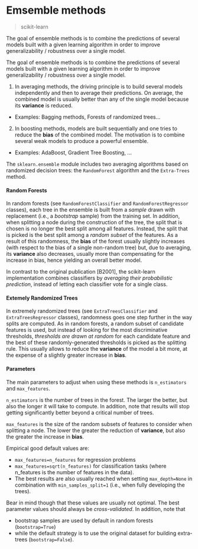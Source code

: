 Emsemble methods
================

> scikit-learn

The goal of ensemble methods is to combine the predictions of several models built with a given learning algorithm in order to improve generalizability / robustness over a single model.

The goal of ensemble methods is to combine the predictions of several models built with a given learning algorithm in order to improve generalizability / robustness over a single model.

1. In averaging methods, the driving principle is to build several models independently and then to average their predictions. On average, the combined model is usually better than any of the single model because its **variance** is reduced.
  - Examples: Bagging methods, Forests of randomized trees...
2. In boosting methods, models are built sequentially and one tries to reduce the **bias** of the combined model. The motivation is to combine several weak models to produce a powerful ensemble.
  - Examples: AdaBoost, Gradient Tree Boosting, ...
  
The `sklearn.ensemble` module includes two averaging algorithms based on randomized decision trees: the `RandomForest` algorithm and the `Extra-Trees` method.

#### Random Forests

In random forests (see `RandomForestClassifier` and `RandomForestRegressor` classes), each tree in the ensemble is built from a *sample* drawn with replacement (i.e., a *bootstrap* sample) from the training set. In addition, when splitting a node during the construction of the tree, the split that is chosen is no longer the best split among all features. Instead, the split that is picked is the best split among a *random subset* of the features. As a result of this randomness, the **bias** of the forest usually slightly increases (with respect to the bias of a single non-random tree) but, due to averaging, its **variance** also decreases, usually more than compensating for the increase in bias, hence yielding an overall better model.

In contrast to the original publication [B2001], the scikit-learn implementation combines classifiers by *averaging their probabilistic prediction*, instead of letting each classifier vote for a single class.

#### Extemely Randomized Trees

In extremely randomized trees (see `ExtraTreesClassifier` and `ExtraTreesRegressor` classes), randomness goes one step further in the way splits are computed. As in random forests, a random subset of candidate features is used, but instead of looking for the most discriminative thresholds, *thresholds are drawn at random* for each candidate feature and the best of these randomly-generated thresholds is picked as the splitting rule. This usually allows to reduce the **variance** of the model a bit more, at the expense of a slightly greater increase in **bias**.

#### Parameters

The main parameters to adjust when using these methods is `n_estimators` and `max_features`.

`n_estimators` is the number of trees in the forest. The larger the better, but also the longer it will take to compute. In addition, note that results will stop getting significantly better beyond a critical number of trees.

`max_features` is the size of the random subsets of features to consider when splitting a node. The lower the greater the reduction of **variance**, but also the greater the increase in **bias**.

Empirical good default values are:

- `max_features=n_features` for regression problems
- `max_features=sqrt(n_features)` for classification tasks (where n_features is the number of features in the data).
- The best results are also usually reached when setting `max_depth=None` in combination with `min_samples_split=1` (i.e., when fully developing the trees).

Bear in mind though that these values are usually not optimal. The best parameter values should always be *cross-validated*. In addition, note that

- bootstrap samples are used by default in random forests (`bootstrap=True`)
- while the default strategy is to use the original dataset for building extra-trees (`bootstrap=False`).
